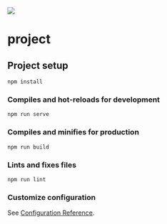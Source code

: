 <img src=https://elogroup.com.br/wp-content/uploads/2021/10/20210621-v1-01-Marca-Principal.jpg></img>

# project

## Project setup
```
npm install
```

### Compiles and hot-reloads for development
```
npm run serve
```

### Compiles and minifies for production
```
npm run build
```

### Lints and fixes files
```
npm run lint
```

### Customize configuration
See [Configuration Reference](https://cli.vuejs.org/config/).


